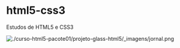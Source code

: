# html5-css3
Estudos de HTML5 e CSS3

![./curso-html5-pacote01/projeto-glass-html5/_imagens/jornal.png](Imagem)
